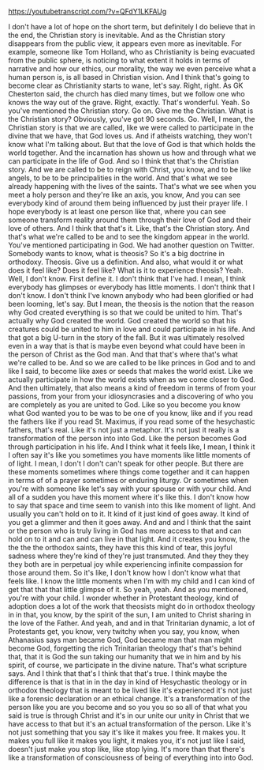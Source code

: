 https://youtubetranscript.com/?v=QFdY1LKFAUg

 I don't have a lot of hope on the short term, but definitely I do believe that in the end, the Christian story is inevitable. And as the Christian story disappears from the public view, it appears even more as inevitable. For example, someone like Tom Holland, who as Christianity is being evacuated from the public sphere, is noticing to what extent it holds in terms of narrative and how our ethics, our morality, the way we even perceive what a human person is, is all based in Christian vision. And I think that's going to become clear as Christianity starts to wane, let's say. Right, right. As GK Chesterton said, the church has died many times, but we follow one who knows the way out of the grave. Right, exactly. That's wonderful. Yeah. So you've mentioned the Christian story. Go on. Give me the Christian. What is the Christian story? Obviously, you've got 90 seconds. Go. Well, I mean, the Christian story is that we are called, like we were called to participate in the divine that we have, that God loves us. And if atheists watching, they won't know what I'm talking about. But that the love of God is that which holds the world together. And the incarnation has shown us how and through what we can participate in the life of God. And so I think that that's the Christian story. And we are called to be to reign with Christ, you know, and to be like angels, to be to be principalities in the world. And that's what we see already happening with the lives of the saints. That's what we see when you meet a holy person and they're like an axis, you know, And you can see everybody kind of around them being influenced by just their prayer life. I hope everybody is at least one person like that, where you can see someone transform reality around them through their love of God and their love of others. And I think that that's it. Like, that's the Christian story. And that's what we're called to be and to see the kingdom appear in the world. You've mentioned participating in God. We had another question on Twitter. Somebody wants to know, what is theosis? So it's a big doctrine in orthodoxy. Theosis. Give us a definition. And also, what would it or what does it feel like? Does it feel like? What is it to experience theosis? Yeah. Well, I don't know. First define it. I don't think that I've had. I mean, I think everybody has glimpses or everybody has little moments. I don't think that I don't know. I don't think I've known anybody who had been glorified or had been looming, let's say. But I mean, the theosis is the notion that the reason why God created everything is so that we could be united to him. That's actually why God created the world. God created the world so that his creatures could be united to him in love and could participate in his life. And that got a big U-turn in the story of the fall. But it was ultimately resolved even in a way that is that is maybe even beyond what could have been in the person of Christ as the God man. And that that's where that's what we're called to be. And so we are called to be like princes in God and to and like I said, to become like axes or seeds that makes the world exist. Like we actually participate in how the world exists when as we come closer to God. And then ultimately, that also means a kind of freedom in terms of from your passions, from your from your idiosyncrasies and a discovering of who you are completely as you are united to God. Like so you become you know what God wanted you to be was to be one of you know, like and if you read the fathers like if you read St. Maximus, if you read some of the hesychastic fathers, that's real. Like it's not just a metaphor. It's not just it really is a transformation of the person into into God. Like the person becomes God through participation in his life. And I think what it feels like, I mean, I think it I often say it's like you sometimes you have moments like little moments of of light. I mean, I don't I don't can't speak for other people. But there are these moments sometimes where things come together and it can happen in terms of of a prayer sometimes or enduring liturgy. Or sometimes when you're with someone like let's say with your spouse or with your child. And all of a sudden you have this moment where it's like this. I don't know how to say that space and time seem to vanish into this like moment of light. And usually you can't hold on to it. It kind of it just kind of goes away. It kind of you get a glimmer and then it goes away. And and and I think that the saint or the person who is truly living in God has more access to that and can hold on to it and can and can live in that light. And it creates you know, the the the the orthodox saints, they have this this kind of tear, this joyful sadness where they're kind of they're just transmuted. And they they they they both are in perpetual joy while experiencing infinite compassion for those around them. So it's like, I don't know how I don't know what that feels like. I know the little moments when I'm with my child and I can kind of get that that that little glimpse of it. So yeah, yeah. And as you mentioned, you're with your child. I wonder whether in Protestant theology, kind of adoption does a lot of the work that theosists might do in orthodox theology in in that, you know, by the spirit of the sun, I am united to Christ sharing in the love of the Father. And yeah, and and in that Trinitarian dynamic, a lot of Protestants get, you know, very twitchy when you say, you know, when Athanasius says man became God, God became man that man might become God, forgetting the rich Trinitarian theology that's that's behind that, that it is God the sun taking our humanity that we in him and by his spirit, of course, we participate in the divine nature. That's what scripture says. And I think that that's I think that that's true. I think maybe the difference is that is that in in the day in kind of Hesychastic theology or in orthodox theology that is meant to be lived like it's experienced it's not just like a forensic declaration or an ethical change. It's a transformation of the person like you are you become and so you you so so all of that what you said is true is through Christ and it's in our unite our unity in Christ that we have access to that but it's an actual transformation of the person. Like it's not just something that you say it's like it makes you free. It makes you. It makes you full like it makes you light, it makes you, it's not just like I said, doesn't just make you stop like, like stop lying. It's more than that there's like a transformation of consciousness of being of everything into into God.